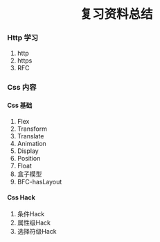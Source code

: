 <h1 style='text-align: center'>复习资料总结</h1>


### Http 学习 

1. http
2. https
3. RFC

### Css 内容 

#### Css 基础 

1. Flex
2. Transform
3. Translate
4. Animation
5. Display
6. Position
7. Float
8. 盒子模型
9. BFC-hasLayout 

#### Css Hack
1. 条件Hack 
2. 属性级Hack 
3. 选择符级Hack 